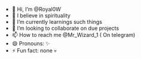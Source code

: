 - 👋 Hi, I’m @Royal0W
- 👀 I believe in spirituality 
- 🌱 I’m currently learnings such things 
- 💞️ I’m looking to collaborate on due projects 
- 📫 How to reach me @Mr_Wizard_1 ( On telegram)
- 😄 Pronouns: ✨ 
- ⚡ Fun fact: none 💀

<!---
Royal0W/Royal0W is a ✨ special ✨ repository because its `README.md` (this file) appears on your GitHub profile.
You can click the Preview link to take a look at your changes.
--->
